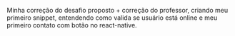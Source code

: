 Minha correção do desafio proposto + correção do professor, criando meu primeiro snippet, entendendo como valida se usuário está online e meu primeiro contato com botão no react-native.

